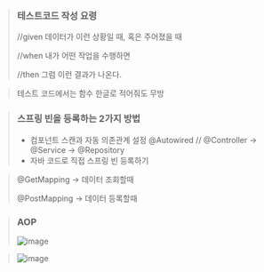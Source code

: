 > ### 테스트코드 작성 요령
> 
> //given  데이터가 이런 상황일 때, 혹은 주어졌을 때
> 
> //when   내가 어떤 작업을 수행하면
> 
> //then   그럼 이런 결과가 나온다.

> 테스트 코드에서는 함수 한글로 적어줘도 무방
 
> ### 스프링 빈을 등록하는 2가지 방법
> - 컴포넌트 스캔과 자동 의존관계 설정  @Autowired // @Controller -> @Service -> @Repository
> - 자바 코드로 직접 스프링 빈 등록하기

> @GetMapping -> 데이터 조회할때
> 
> @PostMapping -> 데이터 등록할때

> ### AOP
>![image](https://github.com/lbk00/study_record/assets/99525751/a742e3cd-1bdf-496d-bf4b-2a457d726fcf)

> ![image](https://github.com/lbk00/study_record/assets/99525751/a80637c4-646f-4d7d-a090-ed66c6a2e467)

